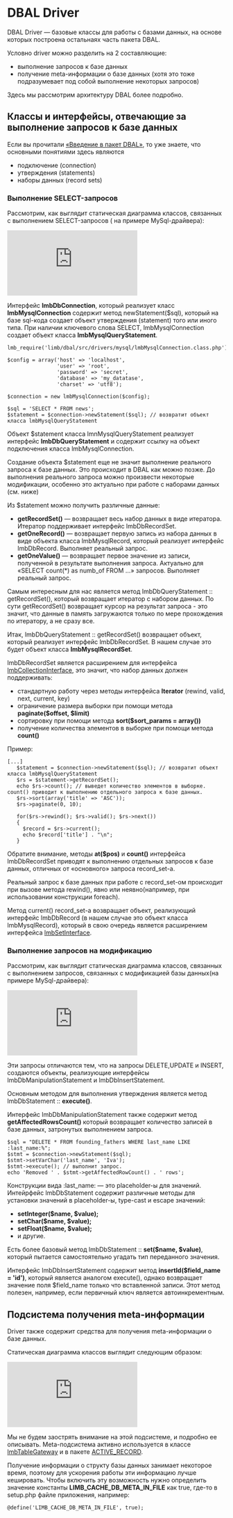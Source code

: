 # DBAL Driver
DBAL Driver — базовые классы для работы с базами данных, на основе которых построена остальнаях часть пакета DBAL.

Условно driver можно разделить на 2 составляющие:

* выполнение запросов к базе данных
* получение meta-информации о базе данных (хотя это тоже подразумевает под собой выполнение некоторых запросов)

Здесь мы рассмотрим архитектуру DBAL более подробно.

## Классы и интерфейсы, отвечающие за выполнение запросов к базе данных
Если вы прочитали [«Введение в пакет DBAL»](./intro.md), то уже знаете, что основными понятиями здесь являются

* подключение (connection)
* утверждения (statements)
* наборы данных (record sets)

### Выполнение SELECT-запросов
Рассмотрим, как выглядит статическая диаграмма классов, связанных с выполнением SELECT-запросов ( на примере MySql-драйвера):

![Alt-Выполнение SELECT-запросов](http://wiki.limb-project.com/2011.1/lib/exe/fetch.php?cache=&media=limb3:ru:packages:dbal:limb3_dbal_query_statements.png)

Интерфейс **lmbDbConnection**, который реализует класс **lmbMysqlConnection** содержит метод newStatement($sql), который на базе sql-кода создает объект утверждения (statement) того или иного типа. При наличии ключевого слова SELECT, lmbMysqlConnection создает объект класса **lmbMysqlQueryStatement**.

    lmb_require('limb/dbal/src/drivers/mysql/lmbMysqlConnection.class.php');
 
    $config = array('host' => 'localhost',
                    'user' => 'root',
                    'password' => 'secret',
                    'database' => 'my_datatase',
                    'charset' => 'utf8');
 
    $connection = new lmbMysqlConnection($config);
 
    $sql = 'SELECT * FROM news';
    $statement = $connection->newStatement($sql); // возвратит объект класса lmbMysqlQueryStatement

Объект $statement класса lmnMysqlQueryStatement реализует интерфейс **lmbDbQueryStatement** и содержит ссылку на объект подключения класса lmbMysqlConnection.

Создание объекта $statement еще не значит выполнение реального запроса к базе данных. Это происходит в DBAL как можно позже. До выполнения реального запроса можно произвести некоторые модификации, особенно это актуально при работе с наборами данных (см. ниже)

Из $statement можно получить различные данные:

* **getRecordSet()** — возвращает весь набор данных в виде итератора. Итератор поддерживает интерфейс lmbDbRecordSet.
* **getOneRecord()** — возвращает первую запись из набора данных в виде объекта класса lmbMysqlRecord, который реализует интерфейс lmbDbRecord. Выполняет реальный запрос.
* **getOneValue()** — возвращает первое значение из записи, полученной в результате выполнения запроса. Актуально для «SELECT count(*) as numb_of FROM …» запросов. Выполняет реальный запрос.

Самым интересным для нас является метод lmbDbQueryStatement :: getRecordSet(), который возвращает итератор с набором данных. По сути getRecordSet() возвращает курсор на результат запроса - это значит, что данные в память загружаются только по мере прохождения по итератору, а не сразу все.

Итак, lmbDbQueryStatement :: getRecordSet() возвращает объект, который реализует интерфейс lmbDbRecordSet. В нашем случае это будет объект класса **lmbMysqlRecordSet**.

lmbDbRecordSet является расширением для интерфейса [lmbCollectionInterface](../../../../core/docs/ru/core/lmb_collection_interface.md), это значит, что набор данных должен поддерживать:

* стандартную работу через методы интерфейса **Iterator** (rewind, valid, next, current, key)
* ограничение размера выборки при помощи метода **paginate($offset, $limit)**
* сортировку при помощи метода **sort($sort_params = array())**
* получение количества элементов в выборке при помощи метода **count()**

Пример:

    [...]
       $statement = $connection->newStatement($sql); // возвратит объект класса lmbMysqlQueryStatement
       $rs = $statement->getRecordSet();
       echo $rs->count(); // выведет количество элементов в выборке. count() приводит к выполнению отдельного запроса к базе данных.
       $rs->sort(array('title' => 'ASC'));
       $rs->paginate(0, 10);
 
       for($rs->rewind(); $rs->valid(); $rs->next())
       {
         $record = $rs->current();
         echo $record['title'] . "\n";
       }

Обратите внимание, методы **at($pos)** и **count()** интерфейса lmbDbRecordSet приводят к выполнению отдельных запросов к базе данных, отличных от «основного» запроса record_set-а.

Реальный запрос к базе данных при работе с record_set-ом происходит при вызове метода rewind(), явно или неявно(например, при использовании конструкции foreach).

Метод current() record_set-а возвращает объект, реализующий интерфейс lmbDbRecord (в нашем случае это объект класса lmbMysqlRecord), который в свою очередь является расширением интерфейса [lmbSetInterface](../../../../core/docs/ru/core/lmb_set_interface.md).

### Выполнение запросов на модификацию
Рассмотрим, как выглядит статическая диаграмма классов, связанных с выполнением запросов, связанных с модификацией базы данных(на примере MySql-драйвера):

![Alt-Выполнение запросов на модификацию](http://wiki.limb-project.com/2011.1/lib/exe/fetch.php?cache=&media=limb3:ru:packages:dbal:limb3_dbal_modify_statements.png)

Эти запросы отличаются тем, что на запросы DELETE,UPDATE и INSERT, создаются объекты, реализующие интерфейсы lmbDbManipulationStatement и lmbDbInsertStatement.

Основным методом для выполнения утверждения является метод lmbDbStatement :: **execute()**.

Интерфейс lmbDbManipulationStatement также содержит метод **getAffectedRowsCount()** который возвращает количество записей в базе данных, затронутых выполнением запроса.

    $sql = "DELETE * FROM founding_fathers WHERE last_name LIKE :last_name:%";
    $stmt = $connection->newStatement($sql);
    $stmt->setVarChar('last_name', 'Iva');
    $stmt->execute(); // выполнит запрос.
    echo 'Removed ' . $stmt->getAffectedRowCount() . ' rows';

Конструкции вида :last_name: — это placeholder-ы для значений. Интейрфейс lmbDbStatement содержит различные методы для установки значений в placeholder-ы, type-cast и escape значений:

* **setInteger($name, $value);**
* **setChar($name, $value);**
* **setFloat($name, $value);**
* и другие.

Есть более базовый метод lmbDbStatement :: **set($name, $value)**, который пытается самостоятельно угадать тип переданного значения.

Интерфейс lmbDbInsertStatement содержит метод **insertId($field_name = 'id')**, который является аналогом execute(), однако возвращает значение поля $field_name только что вставленной записи. Этот метод полезен, например, если первичный ключ является автоинкрементным.

## Подсистема получения meta-информации
Driver также содержит средства для получения meta-информации о базе данных.

Статическая диаграмма классов выглядит следующим образом:

![Alt-Статическая диаграмма классов](http://wiki.limb-project.com/2011.1/lib/exe/fetch.php?cache=&media=limb3:ru:packages:dbal:limb3_dbal_meta.png)

Мы не будем заострять внимание на этой подсистеме, и подробно ее описывать. Meta-подсистема активно используется в классе [lmbTableGateway](./lmb_table_gateway.md) и в пакете [ACTIVE_RECORD](../../../..//active_record/docs/ru/active_record.md).

Получение информации о структу базы данных занимает некоторое время, поэтому для ускорения работы эти информацию лучше кешировать. Чтобы включить эту возможность нужно определить значение константы **LIMB_CACHE_DB_META_IN_FILE** как true, где-то в setup.php файле приложения, например:

    @define('LIMB_CACHE_DB_META_IN_FILE', true);
